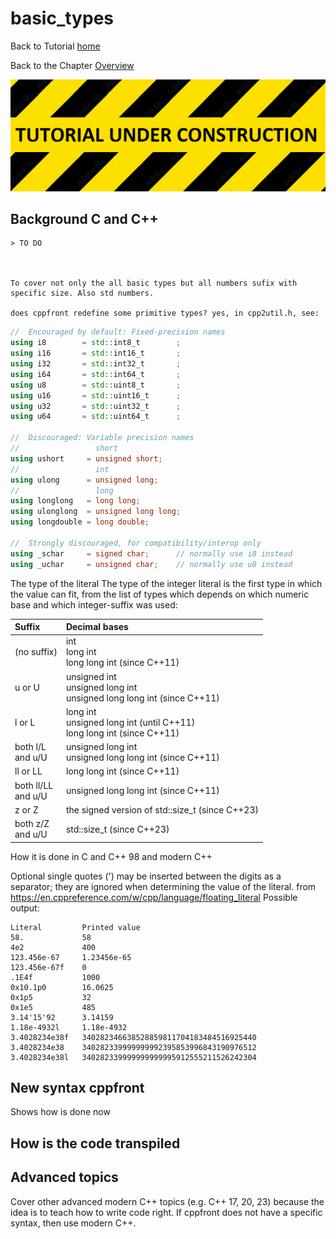 # basic_types


Back to Tutorial [home](../readme.md)

Back to the Chapter [Overview](Overview.md)

![](../TutorialUnderConstruction.png)

## Background C and C++

	> TO DO
	
	

	To cover not only the all basic types but all numbers sufix with specific size. Also std numbers.

	does cppfront redefine some primitive types? yes, in cpp2util.h, see:
```C++
//  Encouraged by default: Fixed-precision names
using i8        = std::int8_t        ;
using i16       = std::int16_t       ;
using i32       = std::int32_t       ;
using i64       = std::int64_t       ;
using u8        = std::uint8_t       ;
using u16       = std::uint16_t      ;
using u32       = std::uint32_t      ;
using u64       = std::uint64_t      ;

//  Discouraged: Variable precision names
//                 short
using ushort     = unsigned short;
//                 int
using ulong      = unsigned long;
//                 long
using longlong   = long long;
using ulonglong  = unsigned long long;
using longdouble = long double;

//  Strongly discouraged, for compatibility/interop only
using _schar     = signed char;      // normally use i8 instead
using _uchar     = unsigned char;    // normally use u8 instead
```


The type of the literal
The type of the integer literal is the first type in which the value can fit, from the list of types which depends on which numeric base and which integer-suffix was used:

| Suffix                | Decimal bases                                                              |
| :-------------------- | :------------------------------------------------------------------------- |
| (no suffix)           | int<br>long int<br>long long int (since C++11)                             |
| u or U                | unsigned int<br>unsigned long int<br>unsigned long long int (since C++11)  |
| l or L                | long int<br>unsigned long int (until C++11)<br>long long int (since C++11) |
| both l/L<br>and u/U   | unsigned long int<br>unsigned long long int (since C++11)                  |
| ll or LL              | long long int (since C++11)                                                |
| both ll/LL<br>and u/U | unsigned long long int (since C++11)                                       |
| z or Z                | the signed version of std::size_t (since C++23)                            |
| both z/Z<br>and u/U   | std::size_t (since C++23)                                                  |


How it is done in C and C++ 98 and modern C++

Optional single quotes (') may be inserted between the digits as a separator; they are ignored when determining the value of the literal.
from https://en.cppreference.com/w/cpp/language/floating_literal
Possible output:
```
Literal         Printed value
58.             58
4e2             400
123.456e-67     1.23456e-65
123.456e-67f    0
.1E4f           1000
0x10.1p0        16.0625
0x1p5           32
0x1e5           485
3.14'15'92      3.14159
1.18e-4932l     1.18e-4932
3.4028234e38f   340282346638528859811704183484516925440
3.4028234e38    340282339999999992395853996843190976512
3.4028234e38l   340282339999999999995912555211526242304
```

## New syntax cppfront

Shows how is done now


## How is the code transpiled

## Advanced topics

Cover other advanced modern C++ topics (e.g. C++ 17, 20, 23) because the idea is to teach how to write code right.
If cppfront does not have a specific syntax, then use modern C++.

